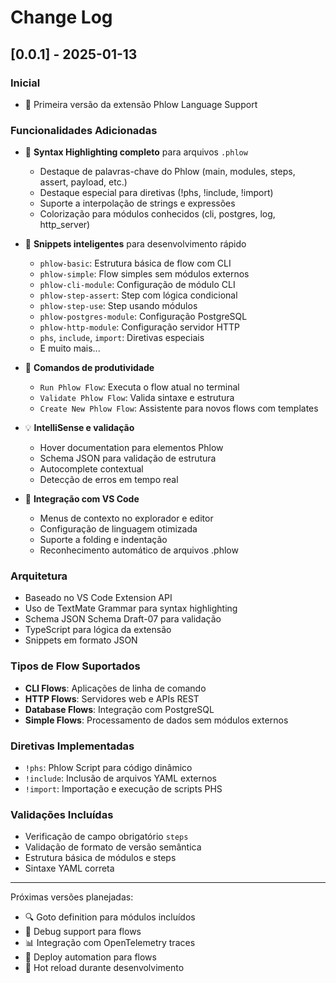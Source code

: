 # Change Log

## [0.0.1] - 2025-01-13

### Inicial
- 🎉 Primeira versão da extensão Phlow Language Support

### Funcionalidades Adicionadas
- 🎨 **Syntax Highlighting completo** para arquivos `.phlow`
  - Destaque de palavras-chave do Phlow (main, modules, steps, assert, payload, etc.)
  - Destaque especial para diretivas (!phs, !include, !import)
  - Suporte a interpolação de strings e expressões
  - Colorização para módulos conhecidos (cli, postgres, log, http_server)

- 📝 **Snippets inteligentes** para desenvolvimento rápido
  - `phlow-basic`: Estrutura básica de flow com CLI
  - `phlow-simple`: Flow simples sem módulos externos
  - `phlow-cli-module`: Configuração de módulo CLI
  - `phlow-step-assert`: Step com lógica condicional
  - `phlow-step-use`: Step usando módulos
  - `phlow-postgres-module`: Configuração PostgreSQL
  - `phlow-http-module`: Configuração servidor HTTP
  - `phs`, `include`, `import`: Diretivas especiais
  - E muito mais...

- 🔧 **Comandos de produtividade**
  - `Run Phlow Flow`: Executa o flow atual no terminal
  - `Validate Phlow Flow`: Valida sintaxe e estrutura
  - `Create New Phlow Flow`: Assistente para novos flows com templates

- 💡 **IntelliSense e validação**
  - Hover documentation para elementos Phlow
  - Schema JSON para validação de estrutura
  - Autocomplete contextual
  - Detecção de erros em tempo real

- 🎯 **Integração com VS Code**
  - Menus de contexto no explorador e editor
  - Configuração de linguagem otimizada
  - Suporte a folding e indentação
  - Reconhecimento automático de arquivos .phlow

### Arquitetura
- Baseado no VS Code Extension API
- Uso de TextMate Grammar para syntax highlighting
- Schema JSON Schema Draft-07 para validação
- TypeScript para lógica da extensão
- Snippets em formato JSON

### Tipos de Flow Suportados
- **CLI Flows**: Aplicações de linha de comando
- **HTTP Flows**: Servidores web e APIs REST
- **Database Flows**: Integração com PostgreSQL
- **Simple Flows**: Processamento de dados sem módulos externos

### Diretivas Implementadas
- `!phs`: Phlow Script para código dinâmico
- `!include`: Inclusão de arquivos YAML externos
- `!import`: Importação e execução de scripts PHS

### Validações Incluídas
- Verificação de campo obrigatório `steps`
- Validação de formato de versão semântica
- Estrutura básica de módulos e steps
- Sintaxe YAML correta

---

Próximas versões planejadas:
- 🔍 Goto definition para módulos incluídos
- 🧪 Debug support para flows
- 📊 Integração com OpenTelemetry traces
- 🚀 Deploy automation para flows
- 🔄 Hot reload durante desenvolvimento